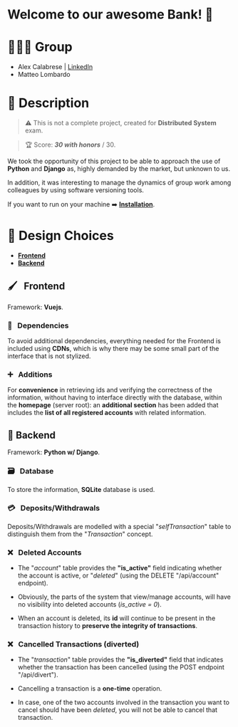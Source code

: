 
# Welcome to our awesome Bank! 💸

  

# 👨🏻‍💻 Group

- Alex Calabrese | [LinkedIn](https://www.linkedin.com/in/alex-calabrese)
- Matteo Lombardo

  

# 📜 Description

> ⚠️
> This is not a complete project, created for **Distributed System** exam.

> 🏆
> Score: ***30 with honors*** / 30.

We took the opportunity of this project to be able to approach the use of **Python** and **Django** as, highly demanded by the market, but unknown to us.

In addition, it was interesting to manage the dynamics of group work among colleagues by using software versioning tools.

If you want to run on your machine ➡️ **[Installation](/INSTALLATION.md)**.

<!-- Abbiamo sfruttato l'occasione di questo progetto per poterci approcciare all'utilizzo di **Python** e **Django** in quanto, molto richiesti dal mercato, ma a noi sconosciuti. -->
<!-- 
Inoltre, è stato interessante gestire le dinamiche di lavoro di gruppo tra colleghi, grazie all'utilizzo di tool per il versioning del software (git). -->

  
<!-- ## Scelte Progettuali -->

# 🎨 Design Choices
   
- **[Frontend](#frontend)**
- **[Backend](#backend)**
  

## <a name="frontend"></a> 🖌 &nbsp; Frontend
Framework:  **Vuejs**.

### 🍂 &nbsp; **Dependencies**

To avoid additional dependencies, everything needed for the Frontend is included using **CDNs**, which is why there may be some small part of the interface that is not stylized.

<!-- Per evitare ulteriori dipendenze, tutto il necessario per il Frontend è incluso utilizzando le **CDN**, motivo per cui, potrebbe esserci qualche piccola parte dell'interfaccia non stilizzata. -->

### ➕ &nbsp; **Additions**

For **convenience** in retrieving ids and verifying the correctness of the information, without having to interface directly with the database, within the **homepage** (server root): an **additional section** has been added that includes the **list of all registered accounts** with related information.

<!-- Per **comodità** nel reperire degli id e verificare la correttezza delle informazioni, senza doversi interfacciare direttamente con il database, all'interno della **homepage** (root del server): è stata aggiunta un'**ulteriore sezione** che comprende la **lista di tutti gli account registrati** con le relative informazioni. -->

  

## <a name="backend"></a> 🐍 Backend 

Framework: **Python w/ Django**.

<!-- Nei vari endpoints, sono stati aggiunti ulteriori campi, oltre quelli richiesti, per facilitare la lettura delle informazioni attraverso il frontend. -->

  

### 🗃 &nbsp; **Database**

To store the information, **SQLite** database is used.

<!-- Per memorizzare le informazioni è stato utilizzato un database **SQLite**. -->

### 💳 &nbsp; **Deposits/Withdrawals**

Deposits/Withdrawals are modelled with a special "_selfTransaction_" table to distinguish them from the "_Transaction_" concept.

<!-- I Depositi/Prelievi sono stati modellati con una apposita tabella "selftransaction" per differenziarli dal concetto di Transazione. -->

### ❌ &nbsp; **Deleted Accounts** 

- The "_account_" table provides the **"is_active"** field indicating whether the account is active, or "_deleted_" (using the DELETE "/api/account" endpoint).

<!-- - La tabella "account" prevede il campo **"is_active"** che indica se l'account è attivo, oppure "eliminato" (utilizzando l'endpoint DELETE "/api/account"). -->

- Obviously, the parts of the system that view/manage accounts, will have no visibility into deleted accounts (_is_active = 0_).

<!-- - Ovviamente, le parti del sistema che visualizzano/gestiscono gli accounts, non avranno visibilità sugli account eliminati (is_active = 0). -->

- When an account is deleted, its **id** will continue to be present in the transaction history to **preserve the integrity of transactions**.

<!-- - Inoltre, all'atto dell'eliminazione di un account, il suo **id** continuerà ad essere presente nello storico delle transazioni, per preservare l'integrità delle stesse. -->

### ❌ &nbsp; **Cancelled Transactions (diverted)**

- The "_transaction_" table provides the **"is_diverted"** field that indicates whether the transaction has been cancelled (using the POST endpoint "/api/divert").

<!-- - La tabella "transaction" prevede il campo **"is_diverted"** che indica se la transazione è stata annullata (utilizzando l'endpoint POST "/api/divert"). -->

- Cancelling a transaction is a **one-time** operation.

<!-- - L'annullamento di una transazione è un'operazione effettuabile **una sola volta**. -->

- In case, one of the two accounts involved in the transaction you want to cancel should have been *deleted*, you will not be able to cancel that transaction.

<!-- - Nel caso in cui, uno dei due account coinvolti nella transazione che si vuole annullare dovessero essere stati eliminati, non sarà possibile annullare quella transazione. -->
